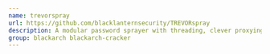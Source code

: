 ```yaml
---
name: trevorspray
url: https://github.com/blacklanternsecurity/TREVORspray
description: A modular password sprayer with threading, clever proxying, loot modules, and more! URL : https://github.
group: blackarch blackarch-cracker
---
```

